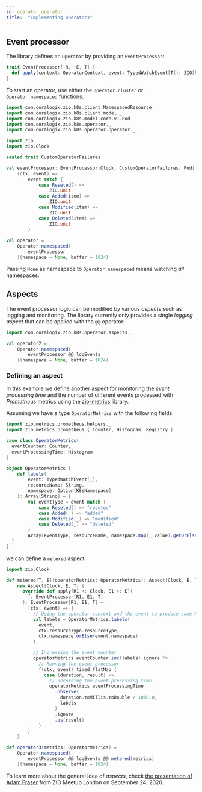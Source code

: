 ```yaml
---
id: operator_operator
title:  "Implementing operators"
---
```


## Event processor

The library defines an `Operator` by providing an `EventProcessor`:

```scala
trait EventProcessor[-R, +E, T] {
  def apply(context: OperatorContext, event: TypedWatchEvent[T]): ZIO[R, OperatorFailure[E], Unit]
}
```

To start an operator, use either the `Operator.cluster` or `Operator.namespaced` functions:

```scala mdoc:silent
import com.coralogix.zio.k8s.client.NamespacedResource
import com.coralogix.zio.k8s.client.model._
import com.coralogix.zio.k8s.model.core.v1.Pod
import com.coralogix.zio.k8s.operator._
import com.coralogix.zio.k8s.operator.Operator._

import zio._
import zio.Clock

sealed trait CustomOperatorFailures

val eventProcessor: EventProcessor[Clock, CustomOperatorFailures, Pod] = 
    (ctx, event) => 
        event match {
            case Reseted() =>
                ZIO.unit
            case Added(item) =>
                ZIO.unit
            case Modified(item) =>
                ZIO.unit
            case Deleted(item) =>
                ZIO.unit
        }

val operator = 
    Operator.namespaced(
        eventProcessor
    )(namespace = None, buffer = 1024)
```

Passing `None` as namespace to `Operator.namespaced` means watching _all_ namespaces.

## Aspects
The event processor logic can be modified by various _aspects_ such as logging and monitoring. The library currently only provides a single _logging aspect_ that can be applied with the `@@` operator:

```scala mdoc
import com.coralogix.zio.k8s.operator.aspects._

val operator2 = 
    Operator.namespaced(
        eventProcessor @@ logEvents
    )(namespace = None, buffer = 1024)
```

### Defining an aspect
In this example we define another aspect for monitoring the _event processing time_ and the number of different events processed with _Prometheus_ metrics using the [zio-metrics](https://zio.github.io/zio-metrics/) library.

Assuming we have a type `OperatorMetrics` with the following fields:

```scala mdoc
import zio.metrics.prometheus.helpers._
import zio.metrics.prometheus.{ Counter, Histogram, Registry }

case class OperatorMetrics(
  eventCounter: Counter,
  eventProcessingTime: Histogram
)

object OperatorMetrics {
    def labels(
        event: TypedWatchEvent[_],
        resourceName: String,
        namespace: Option[K8sNamespace]
    ): Array[String] = {
        val eventType = event match {
            case Reseted() => "reseted"
            case Added(_) => "added"
            case Modified(_) => "modified"
            case Deleted(_) => "deleted"
        }
        Array(eventType, resourceName, namespace.map(_.value).getOrElse(""))
  }
}
```

we can define a `metered` aspect:

```scala mdoc
import zio.Clock

def metered[T, E](operatorMetrics: OperatorMetrics): Aspect[Clock, E, T] =
    new Aspect[Clock, E, T] {
      override def apply[R1 <: Clock, E1 >: E](
        f: EventProcessor[R1, E1, T]
      ): EventProcessor[R1, E1, T] =
        (ctx, event) => {
          // Using the operator context and the event to produce some Prometheus labels
          val labels = OperatorMetrics.labels(
            event,
            ctx.resourceType.resourceType,
            ctx.namespace.orElse(event.namespace)
          )

          // Increasing the event counter
          operatorMetrics.eventCounter.inc(labels).ignore *>
            // Running the event processor
            f(ctx, event).timed.flatMap {
              case (duration, result) =>
                // Recording the event processing time
                operatorMetrics.eventProcessingTime
                  .observe(
                    duration.toMillis.toDouble / 1000.0,
                    labels
                  )
                  .ignore
                  .as(result)
            }
        }
    }

def operator3(metrics: OperatorMetrics) = 
    Operator.namespaced(
        eventProcessor @@ logEvents @@ metered(metrics)
    )(namespace = None, buffer = 1024)
```

To learn more about the general idea of _aspects_, check [the presentation of Adam Fraser](https://www.youtube.com/watch?v=gcqWdNwNEPg) from ZIO Meetup London on September 24, 2020.